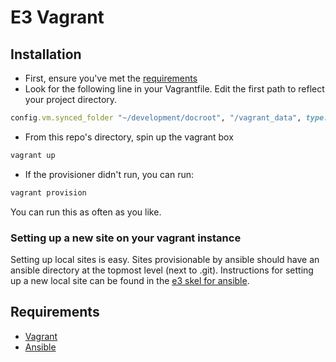 # E3 Vagrant

## Installation

* First, ensure you've met the [requirements](#Requirements)
* Look for the following line in your Vagrantfile. Edit the first path to reflect your project directory.
```ruby
config.vm.synced_folder "~/development/docroot", "/vagrant_data", type: "nfs"
```
* From this repo's directory, spin up the vagrant box
```bash
vagrant up
```
* If the provisioner didn't run, you can run:
```bash
vagrant provision
```
You can run this as often as you like.

### Setting up a new site on your vagrant instance

Setting up local sites is easy. Sites provisionable by ansible should have an ansible directory at the topmost level (next to .git). Instructions for setting up a new local site can be found in the [e3 skel for ansible](https://github.com/elevatedthird/toolbox/tree/master/d7/skel/ansible).

## Requirements

* [Vagrant](http://docs.vagrantup.com/v2/installation/index.html)
* [Ansible](http://docs.ansible.com/intro_installation.html#getting-ansible)
